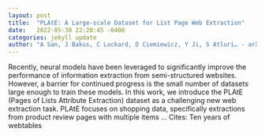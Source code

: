 ```yaml
---
layout: post
title:  "PLAtE: A Large-scale Dataset for List Page Web Extraction"
date:   2022-05-30 22:20:45 -0400
categories: jekyll update
author: "A San, J Bakus, C Lockard, D Ciemiewicz, Y Ji, S Atluri… - arXiv preprint arXiv …, 2022"
---
```

Recently, neural models have been leveraged to significantly improve the performance of information extraction from semi-structured websites. However, a barrier for continued progress is the small number of datasets large enough to train these models. In this work, we introduce the PLAtE (Pages of Lists Attribute Extraction) dataset as a challenging new web extraction task. PLAtE focuses on shopping data, specifically extractions from product review pages with multiple items … Cites: ‪Ten years of webtables‬